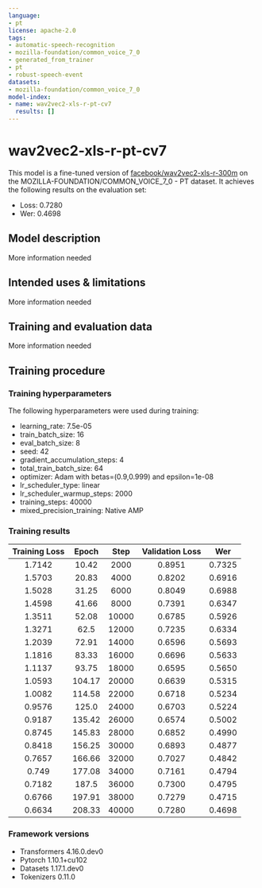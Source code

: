 ```yaml
---
language:
- pt
license: apache-2.0
tags:
- automatic-speech-recognition
- mozilla-foundation/common_voice_7_0
- generated_from_trainer
- pt
- robust-speech-event
datasets:
- mozilla-foundation/common_voice_7_0
model-index:
- name: wav2vec2-xls-r-pt-cv7
  results: []
---
```


<!-- This model card has been generated automatically according to the information the Trainer had access to. You
should probably proofread and complete it, then remove this comment. -->

# wav2vec2-xls-r-pt-cv7

This model is a fine-tuned version of [facebook/wav2vec2-xls-r-300m](https://huggingface.co/facebook/wav2vec2-xls-r-300m) on the MOZILLA-FOUNDATION/COMMON_VOICE_7_0 - PT dataset.
It achieves the following results on the evaluation set:
- Loss: 0.7280
- Wer: 0.4698

## Model description

More information needed

## Intended uses & limitations

More information needed

## Training and evaluation data

More information needed

## Training procedure

### Training hyperparameters

The following hyperparameters were used during training:
- learning_rate: 7.5e-05
- train_batch_size: 16
- eval_batch_size: 8
- seed: 42
- gradient_accumulation_steps: 4
- total_train_batch_size: 64
- optimizer: Adam with betas=(0.9,0.999) and epsilon=1e-08
- lr_scheduler_type: linear
- lr_scheduler_warmup_steps: 2000
- training_steps: 40000
- mixed_precision_training: Native AMP

### Training results

| Training Loss | Epoch  | Step  | Validation Loss | Wer    |
|:-------------:|:------:|:-----:|:---------------:|:------:|
| 1.7142        | 10.42  | 2000  | 0.8951          | 0.7325 |
| 1.5703        | 20.83  | 4000  | 0.8202          | 0.6916 |
| 1.5028        | 31.25  | 6000  | 0.8049          | 0.6988 |
| 1.4598        | 41.66  | 8000  | 0.7391          | 0.6347 |
| 1.3511        | 52.08  | 10000 | 0.6785          | 0.5926 |
| 1.3271        | 62.5   | 12000 | 0.7235          | 0.6334 |
| 1.2039        | 72.91  | 14000 | 0.6596          | 0.5693 |
| 1.1816        | 83.33  | 16000 | 0.6696          | 0.5633 |
| 1.1137        | 93.75  | 18000 | 0.6595          | 0.5650 |
| 1.0593        | 104.17 | 20000 | 0.6639          | 0.5315 |
| 1.0082        | 114.58 | 22000 | 0.6718          | 0.5234 |
| 0.9576        | 125.0  | 24000 | 0.6703          | 0.5224 |
| 0.9187        | 135.42 | 26000 | 0.6574          | 0.5002 |
| 0.8745        | 145.83 | 28000 | 0.6852          | 0.4990 |
| 0.8418        | 156.25 | 30000 | 0.6893          | 0.4877 |
| 0.7657        | 166.66 | 32000 | 0.7027          | 0.4842 |
| 0.749         | 177.08 | 34000 | 0.7161          | 0.4794 |
| 0.7182        | 187.5  | 36000 | 0.7300          | 0.4795 |
| 0.6766        | 197.91 | 38000 | 0.7279          | 0.4715 |
| 0.6634        | 208.33 | 40000 | 0.7280          | 0.4698 |


### Framework versions

- Transformers 4.16.0.dev0
- Pytorch 1.10.1+cu102
- Datasets 1.17.1.dev0
- Tokenizers 0.11.0
